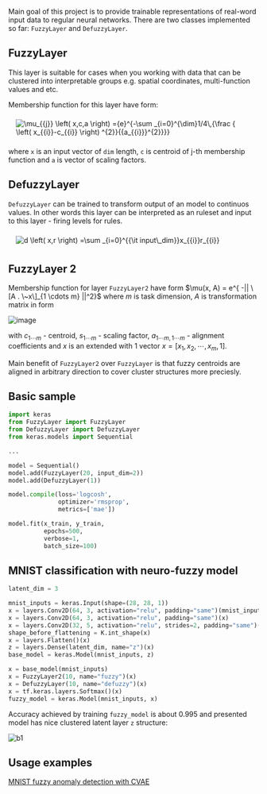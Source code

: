 Main goal of this project is to provide trainable representations of real-word input data to regular neural networks. 
There are two classes implemented so far: `FuzzyLayer` and `DefuzzyLayer`.

## FuzzyLayer

This layer is suitable for cases when you working with data that can be clustered into interpretable  groups e.g. spatial coordinates, multi-function values and etc.

Membership function for this layer have form:

<img id="image" src="http://mathurl.com/ybkw2ohp.png" alt="\mu_{{j}} \left( x,c,a \right) ={e}^{-\sum _{i=0}^{\dim}1/4\,{\frac {
 \left( x_{{i}}-c_{{i}} \right) ^{2}}{{a_{{i}}}^{2}}}}
" style="border: 0; padding: 1ex 2ex 1ex 2ex">

where `x` is an input vector of `dim` length, `c` is centroid of j-th membership function and `a` is vector of scaling factors.

## DefuzzyLayer

`DefuzzyLayer` can be trained to transform output of an model to continuos values. In other words this layer can be interpreted as an ruleset and input to this layer - firing levels for rules. 

<img id="image" src="http://mathurl.com/yabcgzn9.png" alt="d \left( x,r \right) =\sum _{i=0}^{{\it input\_dim}}x_{{i}}r_{{i}}" style="border: 0; padding: 1ex 2ex 1ex 2ex">

## FuzzyLayer 2

Membership function for layer `FuzzyLayer2` have form $\mu(x, A) = e^{ -|| \[A . \~x\]_{1 \cdots m} ||^2}$ where $m$ is task dimension,  $A$ is transformation matrix in form 

![image](https://user-images.githubusercontent.com/6205671/170839478-2c80ba81-1ea5-40c3-a9cb-350f4cf1f9d5.png)

with $c_{1\cdots m}$ - centroid, 
$s_{1\cdots m}$ - scaling factor, 
$a_{1\cdots m, 1\cdots m}$ - alignment coefficients and 
$x$ is an extended with $1$ vector 
$x = [x_1, x_2, \cdots, x_m, 1]$.

Main benefit of `FuzzyLayer2` over `FuzzyLayer` is that fuzzy centroids are aligned in arbitrary direction to cover cluster structures more preciesly.

## Basic sample

```python
import keras
from FuzzyLayer import FuzzyLayer
from DefuzzyLayer import DefuzzyLayer
from keras.models import Sequential

...

model = Sequential()
model.add(FuzzyLayer(20, input_dim=2))
model.add(DefuzzyLayer(1))

model.compile(loss='logcosh',
              optimizer='rmsprop',
              metrics=['mae'])

model.fit(x_train, y_train,
          epochs=500,
          verbose=1,
          batch_size=100)
```

## MNIST classification with neuro-fuzzy model

```python
latent_dim = 3

mnist_inputs = keras.Input(shape=(28, 28, 1))
x = layers.Conv2D(64, 3, activation="relu", padding="same")(mnist_inputs)
x = layers.Conv2D(64, 3, activation="relu", padding="same")(x)
x = layers.Conv2D(32, 5, activation="relu", strides=2, padding="same")(x)
shape_before_flattening = K.int_shape(x)
x = layers.Flatten()(x)
z = layers.Dense(latent_dim, name="z")(x)
base_model = keras.Model(mnist_inputs, z)

x = base_model(mnist_inputs)
x = FuzzyLayer2(10, name="fuzzy")(x)
x = DefuzzyLayer(10, name="defuzzy")(x)
x = tf.keras.layers.Softmax()(x)
fuzzy_model = keras.Model(mnist_inputs, x)
```

Accuracy achieved by training `fuzzy_model` is about 0.995 and presented model has nice clustered latent layer `z` structure:

![b1](https://user-images.githubusercontent.com/6205671/173923018-b2edecfe-dcab-4da7-83e8-9eb79fd61b36.png)

## Usage examples

[MNIST fuzzy anomaly detection with CVAE](https://github.com/kenoma/KerasFuzzy/blob/master/KerasFuzzy/experiments/digit-recognizer-anomaly-detection.ipynb)

